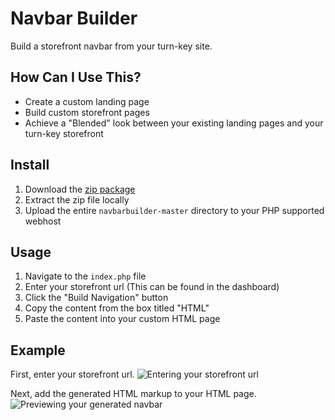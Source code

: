 Navbar Builder
==============

Build a storefront navbar from your turn-key site.

How Can I Use This?
-------------------

* Create a custom landing page
* Build custom storefront pages
* Achieve a "Blended" look between your existing landing pages and your turn-key storefront

Install
-------

1. Download the [zip package](https://github.com/Resellers/navbarbuilder/archive/master.zip)
2. Extract the zip file locally
3. Upload the entire `navbarbuilder-master` directory to your PHP supported webhost

Usage
-----

1. Navigate to the `index.php` file
2. Enter your storefront url (This can be found in the dashboard)
3. Click the "Build Navigation" button
4. Copy the content from the box titled "HTML"
5. Paste the content into your custom HTML page

Example
-------
First, enter your storefront url.
![Entering your storefront url](https://raw.githubusercontent.com/Resellers/navbarbuilder/master/example/index.png)

Next, add the generated HTML markup to your HTML page.
![Previewing your generated navbar](https://raw.githubusercontent.com/Resellers/navbarbuilder/master/example/run.png)
